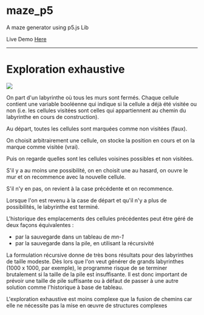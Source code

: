 # maze_p5
A maze generator using p5.js Lib

Live Demo [Here](https://shadosky.github.io/Maze_p5/)

---

# Exploration exhaustive

![](https://upload.wikimedia.org/wikipedia/commons/b/b3/Yl_maze_ani_algo2.gif)

On part d'un labyrinthe où tous les murs sont fermés. Chaque cellule contient une variable booléenne qui indique si la cellule a déjà été visitée ou non (i.e. les cellules visitées sont celles qui appartiennent au chemin du labyrinthe en cours de construction).

Au départ, toutes les cellules sont marquées comme non visitées (faux).

On choisit arbitrairement une cellule, on stocke la position en cours et on la marque comme visitée (vrai).

Puis on regarde quelles sont les cellules voisines possibles et non visitées.

S'il y a au moins une possibilité, on en choisit une au hasard, on ouvre le mur et on recommence avec la nouvelle cellule.

S'il n'y en pas, on revient à la case précédente et on recommence.

Lorsque l'on est revenu à la case de départ et qu'il n'y a plus de possibilités, le labyrinthe est terminé.

L'historique des emplacements des cellules précédentes peut être géré de deux façons équivalentes :

  - par la sauvegarde dans un tableau de *mn-1*
  - par la sauvegarde dans la pile, en utilisant la récursivité
  
La formulation récursive donne de très bons résultats pour des labyrinthes de taille modeste. Dès lors que l'on veut générer de grands labyrinthes (1000 x 1000, par exemple), le programme risque de se terminer brutalement si la taille de la pile est insuffisante. Il est donc important de prévoir une taille de pile suffisante ou à défaut de passer à une autre solution comme l'historique à base de tableau.

L'exploration exhaustive est moins complexe que la fusion de chemins car elle ne nécessite pas la mise en œuvre de structures complexes
